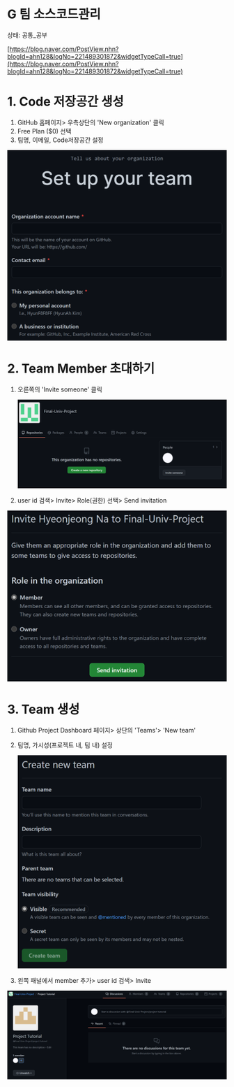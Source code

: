 # G 팀 소스코드관리

상태: 공통_공부

[https://blog.naver.com/PostView.nhn?blogId=ahn128&logNo=221489301872&widgetTypeCall=true](https://blog.naver.com/PostView.nhn?blogId=ahn128&logNo=221489301872&widgetTypeCall=true)

# 1. Code 저장공간 생성

1. GitHub 홈페이지> 우측상단의 'New organization' 클릭
2. Free Plan ($0) 선택
3. 팀명, 이메일, Code저장공간 설정

![HowtoCreateCollabSpace/__2021-02-04_143920.png](HowtoCreateCollabSpace/__2021-02-04_143920.png)

# 2. Team Member 초대하기

1. 오른쪽의 'Invite someone' 클릭

    ![HowtoCreateCollabSpace/__2021-02-04_145410.png](HowtoCreateCollabSpace/__2021-02-04_145410.png)

2. user id 검색> Invite> Role(권한) 선택> Send invitation

![HowtoCreateCollabSpace/__2021-02-04_145910.png](HowtoCreateCollabSpace/__2021-02-04_145910.png)

# 3. Team 생성

1. Github Project Dashboard 페이지> 상단의 'Teams'> 'New team'

    []()

2. 팀명, 가시성(프로젝트 내, 팀 내) 설정

    ![HowtoCreateCollabSpace/__2021-02-04_160104.png](HowtoCreateCollabSpace/__2021-02-04_160104.png)

3. 왼쪽 패널에서 member 추가> user id 검색> Invite

![HowtoCreateCollabSpace/__2021-02-04_160210.png](HowtoCreateCollabSpace/__2021-02-04_160210.png)